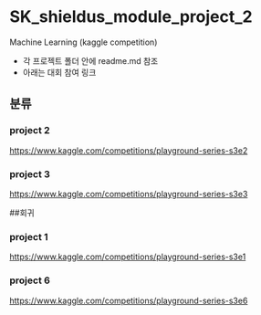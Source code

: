 # SK_shieldus_module_project_2
Machine Learning (kaggle competition)

* 각 프로젝트 폴더 안에 readme.md 참조
* 아래는 대회 참여 링크

## 분류

### project 2
https://www.kaggle.com/competitions/playground-series-s3e2

### project 3
https://www.kaggle.com/competitions/playground-series-s3e3

##회귀
### project 1
https://www.kaggle.com/competitions/playground-series-s3e1

### project 6
https://www.kaggle.com/competitions/playground-series-s3e6
